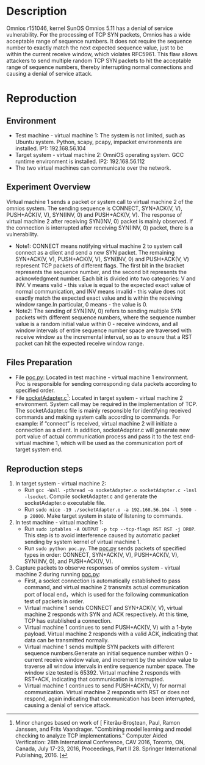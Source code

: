 # Description
Omnios r151046, kernel SunOS Omnios 5.11 has a denial of service vulnerability. For the processing of TCP SYN packets, Omnios has a wide acceptable range of sequence numbers. It does not require the sequence number to exactly match the next expected sequence value, just to be within the current receive window, which violates RFC5961. This flaw allows attackers to send multiple random TCP SYN packets to hit the acceptable range of sequence numbers, thereby interrupting normal connections and causing a denial of service attack.

# Reproduction
## Environment
* Test machine - virtual machine 1: The system is not limited, such as Ubuntu system. Python, scapy, pcapy, impacket environments are installed. IP1: 192.168.56.104 
* Target system - virtual machine 2: OmniOS operating system. GCC runtime environment is installed. IP2: 192.168.56.112 
* The two virtual machines can communicate over the network.

## Experiment Overview
Virtual machine 1 sends a packet or system call to virtual machine 2 of the omnios system. The sending sequence is CONNECT, SYN+ACK(V, V), PUSH+ACK(V, V), SYN(INV, 0) and PUSH+ACK(V, V). The response of virtual machine 2 after receiving SYN(INV, 0) packet is mainly observed. If the connection is interrupted after receiving SYN(INV, 0) packet, there is a vulnerability. 
* Note1: CONNECT means notifying virtual machine 2 to system call connect as a client and send a new SYN packet. The remaining SYN+ACK(V, V), PUSH+ACK(V, V), SYN(INV, 0) and PUSH+ACK(V, V) represent TCP packets of different flags. The first bit in the bracket represents the sequence number, and the second bit represents the acknowledgment number. Each bit is divided into two categories: V and INV. V means valid - this value is equal to the expected exact value of normal communication, and INV means invalid - this value does not exactly match the expected exact value and is within the receiving window range.In particular, 0 means - the value is 0.
* Note2: The sending of SYN(INV, 0) refers to sending multiple SYN packets with different sequence numbers, where the sequence number value is a random initial value within 0 - receive windows, and  all window intervals of entire sequence number space are traversed with receive window as the incremental interval, so as to ensure that a RST packet can hit the expected receive window range.

## Files Preparation
* File [poc.py](https://github.com/zq-star/TCP-Vuln-Report/blob/master/Omnios-r151046-5.11/tcp-syn/poc.py): Located in test machine - virtual machine 1 environment. Poc is responsible for sending corresponding data packets according to specified order. 
* File [socketAdapter.c](https://github.com/zq-star/TCP-Vuln-Report/blob/master/Omnios-r151046-5.11/SutAdapter/socketAdapter.c)[^socketAdapterCode]: Located in target system - virtual machine 2 environment. System call may be required in the implementation of TCP. The socketAdapter.c file is mainly responsible for identifying received commands and making system calls according to commands. For example: if “connect” is received, virtual machine 2 will initiate a connection as a client. In addition, socketAdapter.c will generate new port value of actual communication process and pass it to the test end-virtual machine 1, which will be used as the communication port of target system end.

## Reproduction steps
1. In target system - virtual machine 2:
   * Run `gcc -Wall -pthread -o socketAdapter.o socketAdapter.c -lnsl -lsocket`. Compile socketAdapter.c and generate the socketAdapter.o executable file. 
   * Run `sudo nice -19 ./socketAdapter.o -a 192.168.56.104 -l 5000 -p 20000`. Make target system in state of listening to commands.
2. In test machine - virtual machine 1:
   * Run `sudo iptables -A OUTPUT -p tcp --tcp-flags RST RST -j DROP`. This step is to avoid interference caused by automatic packet sending by system kernel of virtual machine 1.
   * Run `sudo python poc.py`. The [poc.py](https://github.com/zq-star/TCP-Vuln-Report/blob/master/Omnios-r151046-5.11/tcp-syn/poc.py) sends packets of specified types in order: CONNECT, SYN+ACK(V, V), PUSH+ACK(V, V), SYN(INV, 0), and PUSH+ACK(V, V).
3. Capture packets to observe responses of omnios system - virtual machine 2 during running [poc.py](https://github.com/zq-star/TCP-Vuln-Report/blob/master/Omnios-r151046-5.11/tcp-syn/poc.py):
   * First, a socket connection is automatically established to pass command, and virtual machine 2 transmits actual communication port of local end，which is used for the following communication test of packets in order.
   * Virtual machine 1 sends CONNECT and SYN+ACK(V, V), virtual machine 2 responds with SYN and ACK respectively. At this time, TCP has established a connection.
   * Virtual machine 1 continues to send PUSH+ACK(V, V) with a 1-byte payload. Virtual machine 2 responds with a valid ACK, indicating that data can be transmitted normally.
   * Virtual machine 1 sends multiple SYN packets with different sequence numbers.Generate an initial sequence number within 0 - current receive window value, and increment by the window value to traverse all window intervals in entire sequence number space. The window size tested is 65392. Virtual machine 2 responds with RST+ACK, indicating that communication is interrupted.
   * Virtual machine 1 continues to send PUSH+ACK(V, V) for normal communication. Virtual machine 2 responds with RST or does not respond, again indicating that communication has been interrupted, causing a denial of service attack.
  
[^socketAdapterCode]: Minor changes based on work of [ Fiterău-Broştean, Paul, Ramon Janssen, and Frits Vaandrager. "Combining model learning and model checking to analyze TCP implementations." Computer Aided Verification: 28th International Conference, CAV 2016, Toronto, ON, Canada, July 17-23, 2016, Proceedings, Part II 28. Springer International Publishing, 2016. ]
